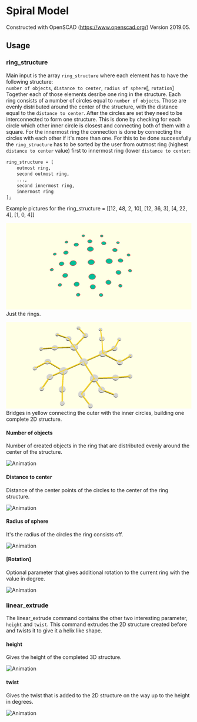 # Spiral Model
Constructed with OpenSCAD (https://www.openscad.org/) Version 2019.05.

## Usage

### ring_structure
Main input is the array `ring_structure` where each element has to have the following structure: </br>
`number of objects`, `distance to center`, `radius of sphere`[, `rotation`] <br>
Together each of those elements desribe one ring in the structure.
Each ring consists of a number of circles equal to `number of objects`. 
Those are evenly distributed around the center of the structure, with the distance equal to the `distance to center`.
After the circles are set they need to be interconnected to form one structure. 
This is done by checking for each circle which other inner circle is closest and connecting both of them with a square.
For the innermost ring the connection is done by connecting the circles with each other if it's more than one.
For this to be done successfully the `ring_structure` has to be sorted by the user from outmost ring (highest `distance to center` value) first to innermost ring (lower `distance to center`: <br>
```openscad
ring_structure = [
    outmost ring,
    second outmost ring,
    ...,
    second innermost ring,
    innermost ring
];
```
Example pictures for the ring_structure = [[12, 48, 2, 10], [12, 36, 3], [4, 22, 4], [1, 0, 4]]

![Only Circles](simple_part_only_circles.png)
Just the rings.

![Circles and bridges](simple_part_circles_with_bridges.png)
Bridges in yellow connecting the outer with the inner circles, building one complete 2D structure.

#### Number of objects
Number of created objects in the ring that are distributed evenly around the center of the structure.

![Animation](animation_number_of_objects.gif)

#### Distance to center
Distance of the center points of the circles to the center of the ring structure.

![Animation](animation_distance_to_center.gif)

#### Radius of sphere
It's the radius of the circles the ring consists off.

![Animation](animation_radius_of_spheres.gif)

#### [Rotation]
Optional parameter that gives additional rotation to the current ring with the value in degree.

![Animation](animation_rotation.gif)

### linear_extrude
The linear_extrude command contains the other two interesting parameter, `height` and `twist`. This command extrudes the 2D structure created before and twists it to give it a helix like shape.

#### height
Gives the height of the completed 3D structure.

![Animation](animation_height.gif)

#### twist
Gives the twist that is added to the 2D structure on the way up to the height in degrees.

![Animation](animation_twist.gif)
